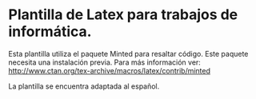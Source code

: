 # Plantilla de Latex para trabajos de informática.

Esta plantilla utiliza el paquete Minted para resaltar código.
Este paquete necesita una instalación previa. Para más información
ver: <http://www.ctan.org/tex-archive/macros/latex/contrib/minted>

La plantilla se encuentra adaptada al español.